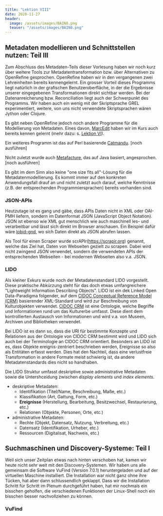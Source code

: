 ```yaml
---
title: "Lektion VIII"
date: 2020-11-27
header:
  image: /assets/images/BAIN8.png
  teaser: "/assets/images/BAIN8.png"
---
```

## Metadaten modellieren und Schnittstellen nutzen: Teil III
Zum Abschluss des Metadaten-Teils dieser Vorlesung haben wir noch kurz über weitere Tools zur Metadatentransformation bzw. über Alternativen zu OpenRefine gesprochen. OpenRefine haben wir in den vergangenen zwei Lehreinheiten bereits kennengelernt. Ein grosser Vorteil dieses Programms liegt natürlich in der grafischen Benutzeroberfläche, in der die Ergebnisse unserer eingegebenen Transformationen direkt sichtbar werden. Bei der Datenanreicherung bzw. Reconciliation liegt auch der Schwerpunkt des Programms. Wir haben auch ein wenig mit der Skriptsprache GREL experimentiert, weitere, von uns nicht verwendete Skriptsprachen wären Jython oder Clojure. 

Es gibt neben OpenRefine jedoch noch andere Programme für die Modellierung von Metadaten. Eines davon, [MarcEdit](https://marcedit.reeset.net) haben wir im Kurs auch bereits kennen gelernt (mehr dazu: s. [Lektion VI](https://leabaechli.github.io/bain/lektion6/)). 

Ein weiteres Programm ist das auf Perl basierende [Catmandu](https://librecat.org). [noch ausführen]

Nicht zuletzt wurde auch [Metafacture](https://github.com/metafacture/metafacture-core), das auf Java basiert, angesprochen. [noch ausführen]

Es gibt im dem Sinn also keine "one size fits all"-Lösung für die Metadatenmodellierung. Es kommt immer auf den konkreten Anwendungsfall drauf an und nicht zuletzt auch darauf, welche Kenntnisse (z.B. der entsprechenden Programmiersprachen) bereits vorhanden sind. 


### JSON-APIs
Heutzutage ist es gang und gäbe, dass APIs Daten nicht in XML oder OAI-PMH liefern, sondern im Datenformat JSON (JavaScript Object Notation). JSON ist ebenso wie XML gut menschlich wie auch maschinell les- und verarbeitbar und lässt sich direkt im Browser anschauen. Ein Beispiel dafür wäre [lobid-gnd](https://lobid.org/gnd/api), wo sich Daten direkt als JSON abrufen lassen. 

Als Tool für einen Scraper wurde scrAPIr(https://scrapir.org) genannt, welche das Ziel hat, Daten von Webseiten gezielt zu scrapen. Dabei wird nicht zwingend JSON verwendet, sondern die verwendeten APIs der entsprechenden Webseiten - bei modernen Webseiten also v.a. JSON. 

### LIDO
Als kleiner Exkurs wurde noch der Metadatenstandard LIDO vorgestellt. Diese praktische Abkürzung steht für das doch etwas umfangreichere "Lightweight Information Describing Objects". LIDO ist ein dek Linked Open Data-Paradigma folgender, auf dem [CIDOC Conceptual Reference Model (CRM)](http://cidoc.mini.icom.museum/) basierender XML-Standard und wird zur Beschreibung von Kulturobjekten verwendet. [CIDOC CRM](https://de.wikipedia.org/wiki/CIDOC_Conceptual_Reference_Model) ist eine Ontologie, welche Begriffe und Informationen rund um das Kulturerbe umfasst. Diese dient dem kontrollierten Austausch von Informationen und wird v.a. von Museen, Archiven und Bibliotheken verwendet. 

Bei LIDO ist es dann so, dass die URI für bestimmte Konzepte und Relationen aus der Ontologie von CIDOC CRM bestimmt wird und LIDO sich auch bei der Terminologie an CIDOC CRM orientiert. Besonders an LIDO ist es, dass Objekte ereignis-zentriert beschrieben werden, Ereignisse so also als Entitäten erfasst werden. Dies hat den Nachteil, dass eine verlustfreie Transformation in andere Formate meist schwierig ist, da andere Metadatenstandards dies nicht so handhaben. 

Die LIDO Struktur umfasst deskriptive sowie administrative Metadaten sowie die Untershceidung zwischen *display elements* und *index elements*. 

* deskriptive Metadaten:
  * Identifikation (Titel/Name, Beschreibung, Maße, etc.)
  * Klassifikation (Art, Gattung, Form, etc.)
  * **Ereignisse** (Herstellung, Bearbeitung, Besitzwechsel, Restaurierung, etc.)
  * Relationen (Objekte, Personen, Orte, etc.)
* administrative Metadaten:
  * Rechte (Objekt, Datensatz, Nutzung, Verbreitung, etc.)
  * Datensatz (Identifikation, Urheber, etc.)
  * Ressourcen (Digitalisat, Nachweis, etc.)

## Suchmaschinen und Discovery-Systeme: Teil I
Weil sich unser Zeitplan etwas nach hinten verschoben hat, kamen wir heute nicht sehr weit mit den Discovery-Systemen. Wir haben uns alle gemeinsam die Software VuFind (Version 7.0.1) heruntergeladen und auf der virtuellen Maschine installiert. Die Installation war nicht ganz ohne ihre Tücken, hat aber dann schlussendlich geklappt. Dass wir die Installation Schritt für Schritt im Plenum durchgeführt haben, hat mir nochmals ein bisschen geholfen, die verschiedenen Funktionen der Linux-Shell noch ein bisschen besser nachvollziehen zu können. 

### VuFind
